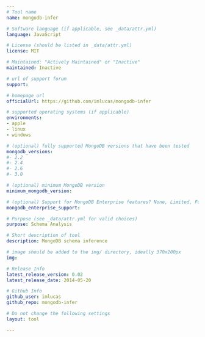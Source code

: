 ```yaml
---
# Tool name
name: mongodb-infer

# Software language (if applicable, see _data/attr.yml)
language: JavaScript

# License (should be listed in _data/attr.yml)
license: MIT

# Maintained: "Actively Maintained" or "Inactive"
maintained: Inactive

# url of support forum
support: 

# homepage url
officialUrl: https://github.com/imlucas/mongodb-infer

# supported operating systems (if applicable)
environments:
- apple
- linux
- windows

# (optional) fully supported MongoDB versions that have been tested
mongodb_versions:
#- 2.2
#- 2.4
#- 2.6
#- 3.0

# (optional) minimum MongoDB version
minimum_mongodb_version:

# (optional) Support for MongoDB Enterprise features? None, Limited, Full
mongodb_enterprise_support: 

# Purpose (see _data/attr.yml for valid choices)
purpose: Schema Analysis

# Short description of tool
description: MongoDB schema inference

# image should be added to the img/ directory, ideally 370x200px
img: 

# Release Info
latest_release_version: 0.02
latest_release_date: 2014-05-20

# Github Info
github_user: imlucas
github_repo: mongodb-infer

# Do not change the following settings
layout: tool

---
```


